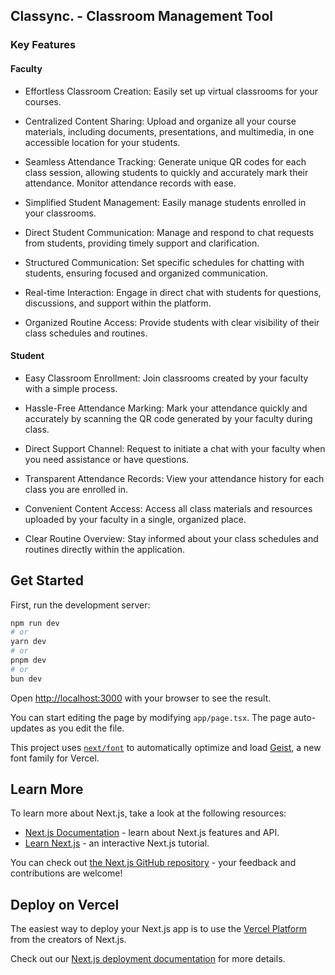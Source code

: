 ## Classync. - Classroom Management Tool 

### Key Features
#### Faculty

- Effortless Classroom Creation: Easily set up virtual classrooms for your courses.

- Centralized Content Sharing: Upload and organize all your course materials, including documents, presentations, and multimedia, in one accessible location for your students.

- Seamless Attendance Tracking: Generate unique QR codes for each class session, allowing students to quickly and accurately mark their attendance. Monitor attendance records with ease.

- Simplified Student Management: Easily manage students enrolled in your classrooms.

- Direct Student Communication: Manage and respond to chat requests from students, providing timely support and clarification.

- Structured Communication: Set specific schedules for chatting with students, ensuring focused and organized communication.

- Real-time Interaction: Engage in direct chat with students for questions, discussions, and support within the platform.

- Organized Routine Access: Provide students with clear visibility of their class schedules and routines.


#### Student
- Easy Classroom Enrollment: Join classrooms created by your faculty with a simple process.

- Hassle-Free Attendance Marking: Mark your attendance quickly and accurately by scanning the QR code generated by your faculty during class.

- Direct Support Channel: Request to initiate a chat with your faculty when you need assistance or have questions.

- Transparent Attendance Records: View your attendance history for each class you are enrolled in.

- Convenient Content Access: Access all class materials and resources uploaded by your faculty in a single, organized place.

- Clear Routine Overview: Stay informed about your class schedules and routines directly within the application.





## Get Started

First, run the development server:

```bash
npm run dev
# or
yarn dev
# or
pnpm dev
# or
bun dev
```

Open [http://localhost:3000](http://localhost:3000) with your browser to see the result.

You can start editing the page by modifying `app/page.tsx`. The page auto-updates as you edit the file.

This project uses [`next/font`](https://nextjs.org/docs/app/building-your-application/optimizing/fonts) to automatically optimize and load [Geist](https://vercel.com/font), a new font family for Vercel.

## Learn More

To learn more about Next.js, take a look at the following resources:

- [Next.js Documentation](https://nextjs.org/docs) - learn about Next.js features and API.
- [Learn Next.js](https://nextjs.org/learn) - an interactive Next.js tutorial.

You can check out [the Next.js GitHub repository](https://github.com/vercel/next.js) - your feedback and contributions are welcome!

## Deploy on Vercel

The easiest way to deploy your Next.js app is to use the [Vercel Platform](https://vercel.com/new?utm_medium=default-template&filter=next.js&utm_source=create-next-app&utm_campaign=create-next-app-readme) from the creators of Next.js.

Check out our [Next.js deployment documentation](https://nextjs.org/docs/app/building-your-application/deploying) for more details.
